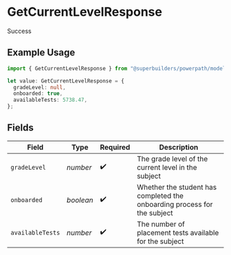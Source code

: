 # GetCurrentLevelResponse

Success

## Example Usage

```typescript
import { GetCurrentLevelResponse } from "@superbuilders/powerpath/models/operations";

let value: GetCurrentLevelResponse = {
  gradeLevel: null,
  onboarded: true,
  availableTests: 5738.47,
};
```

## Fields

| Field                                                                    | Type                                                                     | Required                                                                 | Description                                                              |
| ------------------------------------------------------------------------ | ------------------------------------------------------------------------ | ------------------------------------------------------------------------ | ------------------------------------------------------------------------ |
| `gradeLevel`                                                             | *number*                                                                 | :heavy_check_mark:                                                       | The grade level of the current level in the subject                      |
| `onboarded`                                                              | *boolean*                                                                | :heavy_check_mark:                                                       | Whether the student has completed the onboarding process for the subject |
| `availableTests`                                                         | *number*                                                                 | :heavy_check_mark:                                                       | The number of placement tests available for the subject                  |